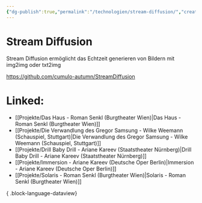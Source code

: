 ```yaml
---
{"dg-publish":true,"permalink":"/technologien/stream-diffusion/","created":"2025-05-25T12:48:37.287+02:00","updated":"2025-05-26T10:40:57.684+02:00"}
---
```


# Stream Diffusion

Stream Diffusion ermöglicht das Echtzeit generieren von Bildern mit img2img oder txt2img

https://github.com/cumulo-autumn/StreamDiffusion
# Linked:
- [[Projekte/Das Haus - Roman Senkl (Burgtheater Wien)\|Das Haus - Roman Senkl (Burgtheater Wien)]]
- [[Projekte/Die Verwandlung des Gregor Samsung - Wilke Weemann (Schauspiel, Stuttgart)\|Die Verwandlung des Gregor Samsung - Wilke Weemann (Schauspiel, Stuttgart)]]
- [[Projekte/Drill Baby Drill - Ariane Kareev (Staatstheater Nürnberg)\|Drill Baby Drill - Ariane Kareev (Staatstheater Nürnberg)]]
- [[Projekte/Immersion - Ariane Kareev (Deutsche Oper Berlin)\|Immersion - Ariane Kareev (Deutsche Oper Berlin)]]
- [[Projekte/Solaris - Roman Senkl (Burgtheater Wien)\|Solaris - Roman Senkl (Burgtheater Wien)]]

{ .block-language-dataview}
